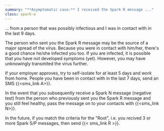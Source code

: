 ```yaml
---
summary: "**Asymptomatic case:** I received the Spark R message ..."
class: spark-a
---
```

... from a person that was possibly infectious and I was in contact with in the last 9 days.

The person who sent you the Spark R message may be the source of a major spread of the virus. Because you were in contact with him/her,
there's a good chance he/she infected you too. If you are infected, it is possible that you have not developed symptoms (yet). 
However, you may have unknowingly transmited the virus further.

If your employer approves, try to self-isolate for at least 5 days and work from home. People you have been in
contact with in the last 7 days, send an SMS {{<sms_link A>}}. 

In the event that you subsequently receive a Spark N message (negative test) 
from the person who previously sent you the Spark R message and you still feel healthy, 
pass the message on to your contacts with {{<sms_link N>}}.

In the future, if you match the criteria for the "Root", i.e. you recived 3 or more Spark S/P messages, then send {{< sms_link R >}}.
